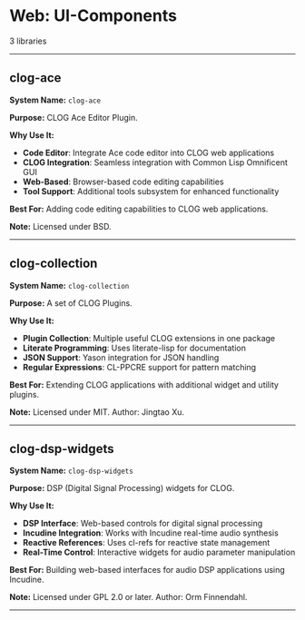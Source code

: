 # Web: UI-Components

3 libraries

---

## clog-ace

**System Name:** `clog-ace`

**Purpose:** CLOG Ace Editor Plugin.

**Why Use It:**
- **Code Editor**: Integrate Ace code editor into CLOG web applications
- **CLOG Integration**: Seamless integration with Common Lisp Omnificent GUI
- **Web-Based**: Browser-based code editing capabilities
- **Tool Support**: Additional tools subsystem for enhanced functionality

**Best For:** Adding code editing capabilities to CLOG web applications.

**Note:** Licensed under BSD.

---


## clog-collection

**System Name:** `clog-collection`

**Purpose:** A set of CLOG Plugins.

**Why Use It:**
- **Plugin Collection**: Multiple useful CLOG extensions in one package
- **Literate Programming**: Uses literate-lisp for documentation
- **JSON Support**: Yason integration for JSON handling
- **Regular Expressions**: CL-PPCRE support for pattern matching

**Best For:** Extending CLOG applications with additional widget and utility plugins.

**Note:** Licensed under MIT. Author: Jingtao Xu.

---


## clog-dsp-widgets

**System Name:** `clog-dsp-widgets`

**Purpose:** DSP (Digital Signal Processing) widgets for CLOG.

**Why Use It:**
- **DSP Interface**: Web-based controls for digital signal processing
- **Incudine Integration**: Works with Incudine real-time audio synthesis
- **Reactive References**: Uses cl-refs for reactive state management
- **Real-Time Control**: Interactive widgets for audio parameter manipulation

**Best For:** Building web-based interfaces for audio DSP applications using Incudine.

**Note:** Licensed under GPL 2.0 or later. Author: Orm Finnendahl.

---


